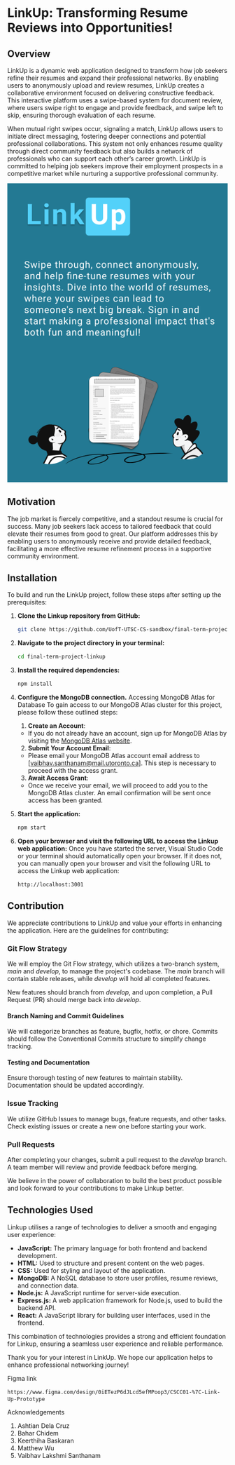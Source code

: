 
# LinkUp: Transforming Resume Reviews into Opportunities!

## Overview

LinkUp is a dynamic web application designed to transform how job seekers refine their resumes and expand their professional networks. By enabling users to anonymously upload and review resumes, LinkUp creates a collaborative environment focused on delivering constructive feedback. This interactive platform uses a swipe-based system for document review, where users swipe right to engage and provide feedback, and swipe left to skip, ensuring thorough evaluation of each resume.

When mutual right swipes occur, signaling a match, LinkUp allows users to initiate direct messaging, fostering deeper connections and potential professional collaborations. This system not only enhances resume quality through direct community feedback but also builds a network of professionals who can support each other’s career growth. LinkUp is committed to helping job seekers improve their employment prospects in a competitive market while nurturing a supportive professional community.


![Readme Image 2](src/images/readme2.png "Screenshot for Readme")


## Motivation

The job market is fiercely competitive, and a standout resume is crucial for success. Many job seekers lack access to tailored feedback that could elevate their resumes from good to great. Our platform addresses this by enabling users to anonymously receive and provide detailed feedback, facilitating a more effective resume refinement process in a supportive community environment.

## Installation

To build and run the LinkUp project, follow these steps after setting up the prerequisites:

1. **Clone the Linkup repository from GitHub:**
   ```bash
   git clone https://github.com/UofT-UTSC-CS-sandbox/final-term-project-linkup.git
   ```

2. **Navigate to the project directory in your terminal:**
   ```bash
   cd final-term-project-linkup
   ```

3. **Install the required dependencies:**
   ```bash
   npm install
   ```

4. **Configure the MongoDB connection.** Accessing MongoDB Atlas for Database
   To gain access to our MongoDB Atlas cluster for this project, please follow these outlined steps:

   1. **Create an Account**:
   - If you do not already have an account, sign up for MongoDB Atlas by visiting the [MongoDB Atlas website](https://www.mongodb.com/atlas).

   2. **Submit Your Account Email**:
   - Please email your MongoDB Atlas account email address to [vaibhav.santhanam@mail.utoronto.ca]. This step is necessary to proceed with the access grant.

   3. **Await Access Grant**:
   - Once we receive your email, we will proceed to add you to the MongoDB Atlas cluster. An email confirmation will be sent once access has been granted.


5. **Start the application:**
   ```bash
   npm start
   ```

6. **Open your browser and visit the following URL to access the Linkup web application:**
Once you have started the server, Visual Studio Code or your terminal should automatically open your browser. If it does not, you can manually open your browser and visit the following URL to access the Linkup web application:

   ```plaintext
   http://localhost:3001
   ```

## Contribution

We appreciate contributions to LinkUp and value your efforts in enhancing the application. Here are the guidelines for contributing:

### Git Flow Strategy

We will employ the Git Flow strategy, which utilizes a two-branch system, *main* and *develop*, to manage the project's codebase. The *main* branch will contain stable releases, while *develop* will hold all completed features.

New features should branch from *develop*, and upon completion, a Pull Request (PR) should merge back into *develop*.

#### Branch Naming and Commit Guidelines

We will categorize branches as feature, bugfix, hotfix, or chore. Commits should follow the Conventional Commits structure to simplify change tracking.

#### Testing and Documentation

Ensure thorough testing of new features to maintain stability. Documentation should be updated accordingly.

### Issue Tracking

We utilize GitHub Issues to manage bugs, feature requests, and other tasks. Check existing issues or create a new one before starting your work.

### Pull Requests

After completing your changes, submit a pull request to the *develop* branch. A team member will review and provide feedback before merging.

We believe in the power of collaboration to build the best product possible and look forward to your contributions to make Linkup better.

## Technologies Used

Linkup utilises a range of technologies to deliver a smooth and engaging user experience:

- **JavaScript:** The primary language for both frontend and backend development.
- **HTML:** Used to structure and present content on the web pages.
- **CSS:** Used for styling and layout of the application.
- **MongoDB:** A NoSQL database to store user profiles, resume reviews, and connection data.
- **Node.js:** A JavaScript runtime for server-side execution.
- **Express.js:** A web application framework for Node.js, used to build the backend API.
- **React:** A JavaScript library for building user interfaces, used in the frontend.

This combination of technologies provides a strong and efficient foundation for Linkup, ensuring a seamless user experience and reliable performance.

Thank you for your interest in LinkUp. We hope our application helps to enhance professional networking journey!

Figma link 
``` plain text 
https://www.figma.com/design/0iETezP6dJLcd5efMPoop3/CSCC01-%7C-Link-Up-Prototype

```

Acknowledgements
1) Ashtian Dela Cruz
2) Bahar Chidem 
3) Keerthiha Baskaran
4) Matthew Wu
5) Vaibhav Lakshmi Santhanam
